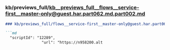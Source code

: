 ### kb/previews_full/kb__previews_full__flows__service-first__master-only@guest.har.part062.md.part002.md

```md
### kb/previews_full/flows__service-first__master-only@guest.har.part062.md (part 002)

```md
  "scriptId": "12289",
                "url": "https://n958200.alt
```

```

```
